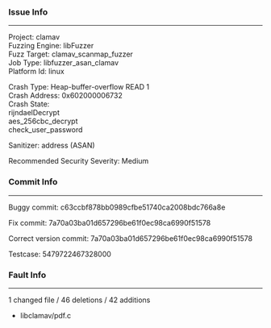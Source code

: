 ### Issue Info

------------

Project: clamav\
Fuzzing Engine: libFuzzer\
Fuzz Target: clamav_scanmap_fuzzer\
Job Type: libfuzzer_asan_clamav\
Platform Id: linux

Crash Type: Heap-buffer-overflow READ 1\
Crash Address: 0x602000006732\
Crash State:\
  rijndaelDecrypt\
  aes_256cbc_decrypt\
  check_user_password
  
Sanitizer: address (ASAN)

Recommended Security Severity: Medium

### Commit Info

---------

Buggy commit: c63ccbf878bb0989cfbe51740ca2008bdc766a8e 

Fix commit: 7a70a03ba01d657296be61f0ec98ca6990f51578 
 
Correct version commit: 7a70a03ba01d657296be61f0ec98ca6990f51578 

Testcase: 5479722467328000


### Fault Info

-----------------

1 changed file / 46 deletions / 42 additions 

- libclamav/pdf.c

